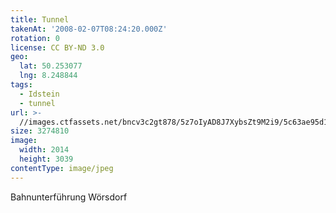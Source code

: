 ```yaml
---
title: Tunnel
takenAt: '2008-02-07T08:24:20.000Z'
rotation: 0
license: CC BY-ND 3.0
geo:
  lat: 50.253077
  lng: 8.248844
tags:
  - Idstein
  - tunnel
url: >-
  //images.ctfassets.net/bncv3c2gt878/5z7oIyAD8J7XybsZt9M2i9/5c63ae95d10449b6ad890bb64f55a901/tunnel_4343148639_o
size: 3274810
image:
  width: 2014
  height: 3039
contentType: image/jpeg
---
```


Bahnunterführung Wörsdorf